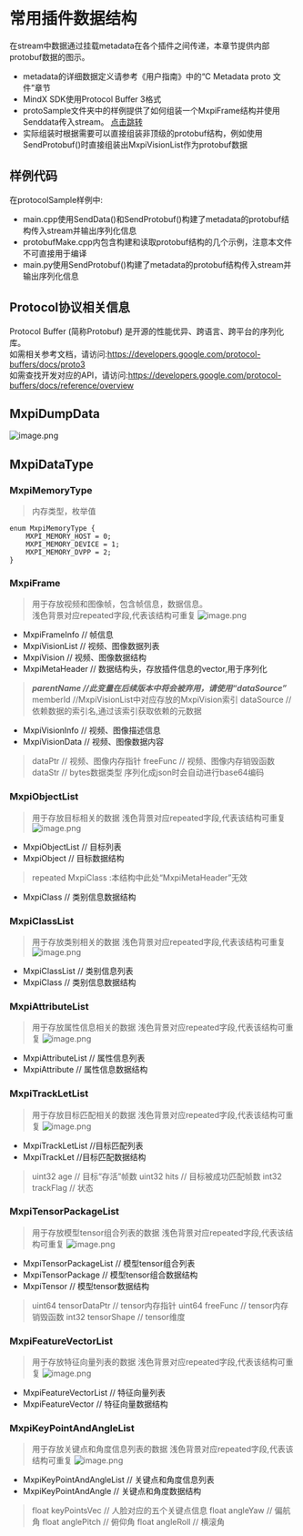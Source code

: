 # 常用插件数据结构
在stream中数据通过挂载metadata在各个插件之间传递，本章节提供内部protobuf数据的图示。
- metadata的详细数据定义请参考《用户指南》中的“C Metadata proto 文件”章节
- MindX SDK使用Protocol Buffer 3格式
- protoSample文件夹中的样例提供了如何组装一个MxpiFrame结构并使用Senddata传入stream。
[点击跳转](https://gitee.com/ascend/mindxsdk-referenceapps/tree/master/tutorials/protocolSample)
- 实际组装时根据需要可以直接组装非顶级的protobuf结构，例如使用SendProtobuf()时直接组装出MxpiVisionList作为protobuf数据

## 样例代码
在protocolSample样例中:
- main.cpp使用SendData()和SendProtobuf()构建了metadata的protobuf结构传入stream并输出序列化信息
- protobufMake.cpp内包含构建和读取protobuf结构的几个示例，注意本文件不可直接用于编译
- main.py使用SendProtobuf()构建了metadata的protobuf结构传入stream并输出序列化信息

## Protocol协议相关信息
Protocol Buffer (简称Protobuf) 是开源的性能优异、跨语言、跨平台的序列化库。  
如需相关参考文档，请访问:https://developers.google.com/protocol-buffers/docs/proto3  
如需查找开发对应的API，请访问:https://developers.google.com/protocol-buffers/docs/reference/overview

## MxpiDumpData
![image.png](img/1622260210336.png 'image.png')

## MxpiDataType

### MxpiMemoryType
>内存类型，枚举值
```
enum MxpiMemoryType {
    MXPI_MEMORY_HOST = 0;
    MXPI_MEMORY_DEVICE = 1;
    MXPI_MEMORY_DVPP = 2;
}
```
### MxpiFrame
>用于存放视频和图像帧，包含帧信息，数据信息。  
浅色背景对应repeated字段,代表该结构可重复
![image.png](img/1622260262069.png 'image.png')
- MxpiFrameInfo                // 帧信息
- MxpiVisionList               // 视频、图像数据列表
- MxpiVision                         // 视频、图像数据结构
- MxpiMetaHeader               // 数据结构头，存放插件信息的vector,用于序列化
>***parentName          //此变量在后续版本中将会被弃用，请使用“dataSource”***
>memberId           //MxpiVisionList中对应存放的MxpiVision索引
>dataSource          //依赖数据的索引名,通过该索引获取依赖的元数据
- MxpiVisionInfo                // 视频、图像描述信息
- MxpiVisionData              // 视频、图像数据内容
>dataPtr // 视频、图像内存指针
freeFunc       // 视频、图像内存销毁函数
dataStr            // bytes数据类型 序列化成json时会自动进行base64编码

### MxpiObjectList
>用于存放目标相关的数据
浅色背景对应repeated字段,代表该结构可重复
![image.png](img/1622260504942.png 'image.png')
- MxpiObjectList               // 目标列表
- MxpiObject                  // 目标数据结构
> repeated MxpiClass :本结构中此处“MxpiMetaHeader”无效
- MxpiClass                   // 类别信息数据结构

### MxpiClassList
>用于存放类别相关的数据
浅色背景对应repeated字段,代表该结构可重复
![image.png](img/1622260608712.png 'image.png')
- MxpiClassList              // 类别信息列表
- MxpiClass                   // 类别信息数据结构

### MxpiAttributeList
>用于存放属性信息相关的数据
浅色背景对应repeated字段,代表该结构可重复
![image.png](img/1622260762270.png 'image.png')
- MxpiAttributeList         // 属性信息列表
- MxpiAttribute            // 属性信息数据结构

### MxpiTrackLetList
>用于存放目标匹配相关的数据
浅色背景对应repeated字段,代表该结构可重复
![image.png](img/1622260859278.png 'image.png')
- MxpiTrackLetList            //目标匹配列表
- MxpiTrackLet                 //目标匹配数据结构
>uint32 age              // 目标“存活”帧数
uint32 hits              // 目标被成功匹配帧数
int32 trackFlag           // 状态
    
### MxpiTensorPackageList
>用于存放模型tensor组合列表的数据
浅色背景对应repeated字段,代表该结构可重复
![image.png](img/1622261006414.png 'image.png')
- MxpiTensorPackageList			// 模型tensor组合列表
- MxpiTensorPackage				// 模型tensor组合数据结构
- MxpiTensor				    // 模型tensor数据结构
>uint64 tensorDataPtr             // tensor内存指针
uint64 freeFunc            // tensor内存销毁函数
int32 tensorShape       // tensor维度

### MxpiFeatureVectorList
>用于存放特征向量列表的数据
浅色背景对应repeated字段,代表该结构可重复
![image.png](img/1622261081407.png 'image.png')
- MxpiFeatureVectorList			// 特征向量列表
- MxpiFeatureVector				// 特征向量数据结构

### MxpiKeyPointAndAngleList
>用于存放关键点和角度信息列表的数据
浅色背景对应repeated字段,代表该结构可重复
![image.png](img/1622261209163.png 'image.png')
- MxpiKeyPointAndAngleList          // 关键点和角度信息列表
- MxpiKeyPointAndAngle     // 关键点和角度数据结构
>float keyPointsVec      // 人脸对应的五个关键点信息
    float angleYaw                 // 偏航角
    float anglePitch                // 俯仰角
    float angleRoll                    // 横滚角